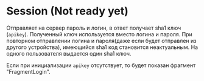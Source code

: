 Session (Not ready yet)
=======================

Отправляет на сервер пароль и логин, в ответ получает sha1 ключ (`apikey`). Полученный ключ используется вместо логина и пароля. 
При повторном отправлении логина и пароля(даже если будет отправлен из другого устройства), имеющийся sha1 код становится неактуальным.
На одного пользователя выдается один sha1 ключ.

Если при инициализации `apikey` отсутствует, то будет показан фрагмент "FragmentLogin".
